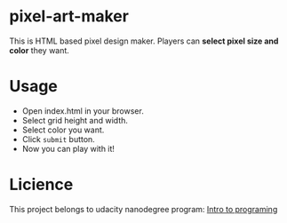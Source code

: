 # pixel-art-maker
This is HTML based pixel design maker. Players can **select pixel size and color** they want.

# Usage
* Open index.html in your browser.
* Select grid height and width.
* Select color you want.
* Click `submit` button.
* Now you can play with it!

# Licience
This project belongs to udacity nanodegree program: [Intro to programing](https://www.udacity.com/course/intro-to-programming-nanodegree--nd000)
